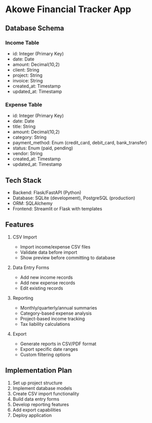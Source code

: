 # Akowe Financial Tracker App

## Database Schema

### Income Table
- id: Integer (Primary Key)
- date: Date
- amount: Decimal(10,2)
- client: String
- project: String
- invoice: String
- created_at: Timestamp
- updated_at: Timestamp

### Expense Table
- id: Integer (Primary Key)
- date: Date
- title: String
- amount: Decimal(10,2)
- category: String
- payment_method: Enum (credit_card, debit_card, bank_transfer)
- status: Enum (paid, pending)
- vendor: String
- created_at: Timestamp
- updated_at: Timestamp

## Tech Stack
- Backend: Flask/FastAPI (Python)
- Database: SQLite (development), PostgreSQL (production)
- ORM: SQLAlchemy
- Frontend: Streamlit or Flask with templates

## Features
1. CSV Import
   - Import income/expense CSV files
   - Validate data before import
   - Show preview before committing to database

2. Data Entry Forms
   - Add new income records
   - Add new expense records
   - Edit existing records

3. Reporting
   - Monthly/quarterly/annual summaries
   - Category-based expense analysis
   - Project-based income tracking
   - Tax liability calculations

4. Export
   - Generate reports in CSV/PDF format
   - Export specific date ranges
   - Custom filtering options

## Implementation Plan
1. Set up project structure
2. Implement database models
3. Create CSV import functionality
4. Build data entry forms
5. Develop reporting features
6. Add export capabilities
7. Deploy application
